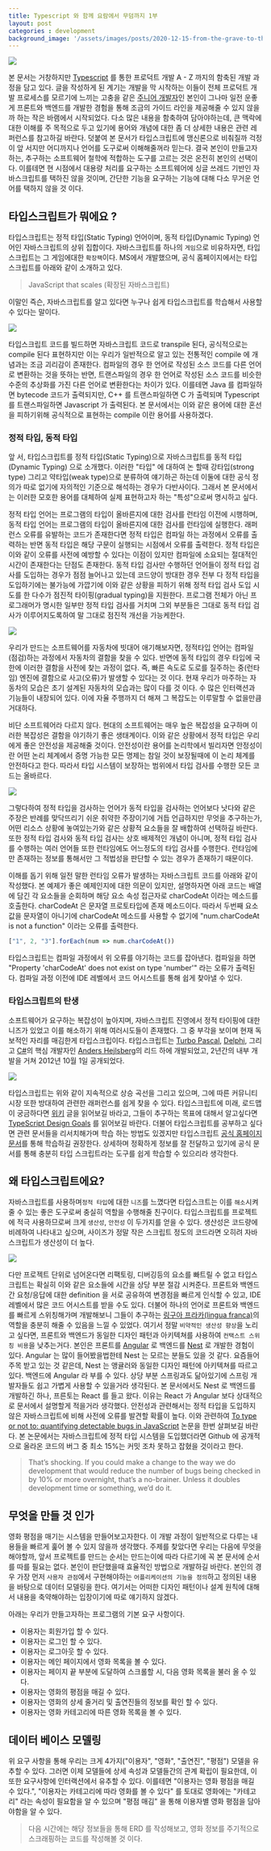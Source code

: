 ```yaml
---
title: Typescript 와 함께 요람에서 무덤까지 1부
layout: post
categories : development
background_image: '/assets/images/posts/2020-12-15-from-the-grave-to-the-cradle-with-typescript/1.png'
---
```


![](/assets/images/posts/2020-12-15-from-the-grave-to-the-cradle-with-typescript/1.png)

본 문서는 거창하지만 [Typescript](https://www.typescriptlang.org/) 를 통한 프로덕트 개발 A - Z 까지의 함축된 개발 과정을 담고 있다.
글을 작성하게 된 계기는 개발을 막 시작하는 이들이 전체 프로덕트 개발 프로세스를 모르기에 느끼는 고충을 같은 [주니어 개발자](https://www.hax0r.info/)인 본인이 그나마 일전 운좋게 프론트와 백엔드를 개발한 경험을 통해 조금의 가이드 라인을 제공해줄 수 있지 않을까 하는 작은 바램에서 시작되었다. 다소 많은 내용을 함축하여 담아야하는데, 큰 맥락에 대한 이해를 주 목적으로 두고 있기에 용어와 개념에 대한 좀 더 상세한 내용은 관련 레퍼런스를 참고하길 바란다. 덧붙여 본 문서가 타입스크립트에 맹신론으로 비춰질까 걱정이 앞 서지만 어디까지나 언어를 도구로써 이해해줄꺼라 믿는다. 결국 본인이 만들고자하는, 추구하는 소프트웨어 철학에 적합하는 도구를 고르는 것은 온전히 본인의 선택이다. 이를테면 현 시점에서 대용량 처리를 요구하는 소프트웨어에 싱글 쓰레드 기반인 자바스크립트를 택하진 않을 것이며, 간단한 기능을 요구하는 기능에 대해 다소 무거운 언어를 택하지 않을 것 이다. 


## 타입스크립트가 뭐에요 ?

타입스크립트는 정적 타입(Static Typing) 언어이며, 동적 타입(Dynamic Typing) 언어인 자바스크립트의 상위 집합이다. 자바스크립트를 하나의 `게임`으로 비유하자면, 타입스크립트는 그 게임에대한 `확장팩`이다. 
MS에서 개발했으며, 공식 홈페이지에서는 타입스크립트를 아래와 같이 소개하고 있다.

> JavaScript that scales (확장된 자바스크립트)

이말인 즉슨, 자바스크립트를 알고 있다면 누구나 쉽게 타입스크립트를 학습해서 사용할 수 있다는 말이다.

![](/assets/images/posts/2020-12-15-from-the-grave-to-the-cradle-with-typescript/typescript-superset.png)

타입스크립트 코드를 빌드하면 자바스크립트 코드로 transpile 된다, 공식적으로는 compile 된다 표현하지만 이는 우리가 일반적으로 알고 있는 전통적인 compile 에 개념과는 조금 괴리감이 존재한다. 컴파일의 경우 한 언어로 작성된 소스 코드를 다른 언어로 변환하는 것을 뜻하는 반면, 트랜스파일의 경우 한 언어로 작성된 소스 코드를 비슷한 수준의 추상화를 가진 다른 언어로 변환한다는 차이가 있다. 이를테면 Java 를 컴파일하면 bytecode 코드가 출력되지만, C++ 를 트랜스파일하면 C 가 출력되며 Typescript 를 트랜스파일하면 Javascript 가 출력된다. 본 문서에서는 이와 같은 용어에 대한 혼선을 피하기위해 공식적으로 표현하는 compile 이란 용어를 사용하겠다. 

### 정적 타입, 동적 타입

앞 서, 타입스크립트를 정적 타입(Static Typing)으로 자바스크립트를 동적 타입(Dynamic Typing) 으로 소개했다. 이러한 "타입" 에 대하여 논 할때 강타입(strong type) 그리고 약타입(weak type)으로 분류하여 얘기하곤 하는데 이둘에 대한 공식 정의가 따로 없기에 자의적인 기준으로 해석하는 경우가 다반사이다. 그래서 본 문서에서는 이러한 모호한 용어를 대체하여 실제 표현하고자 하는 "특성"으로써 명시하고 싶다. 

정적 타입 언어는 프로그램의 타입이 올바른지에 대한 검사를 런타임 이전에 시행하며, 동적 타입 언어는 프로그램의 타입이 올바른지에 대한 검사를 런타임에 실행한다. 래퍼런스 오류를 유발하는 코드가 존재한다면 정적 타입은 컴파일 하는 과정에서 오류를 출력하는 반면 동적 타입은 해당 구문이 실행되는 시점에서 오류를 출력한다. 정적 타입은 이와 같이 오류를 사전에 예방할 수 있다는 이점이 있지만 컴파일에 소요되는 절대적인 시간이 존재한다는 단점도 존재한다. 동적 타입 검사만 수행하던 언어들이 정적 타입 검사를 도입하는 경우가 점점 늘어나고 있는데 코드양이 방대한 경우 전부 다 정적 타입을 도입하기에는 불가능에 가깝기에 이와 같은 상황을 피하기 위해 정적 타입 검사 도입 시도를 한 다수가 점진적 타이핑(gradual typing)을 지원한다. 프로그램 전체가 아닌 프로그래머가 명시한 일부만 정적 타입 검사를 거치며 그외 부분들은 그대로 동적 타입 검사가 이루어지도록하여 말 그대로 점진적 개선을 가능케한다.

![](/assets/images/posts/2020-12-15-from-the-grave-to-the-cradle-with-typescript/png-transparent-car-mover-car-car-accident-white-text.png)

우리가 만드는 소프트웨어를 자동차에 빗대어 애기해보자면, 정적타입 언어는 컴파일(점검)하는 과정에서 자동차의 결함을 찾을 수 있다. 반면에 동적 타입의 경우 타입에 국한에 이러한 결함을 사전에 찾는 과정이 없다. 즉, 빠른 속도로 도로를 질주하는 중(런타임) 엔진에 결함으로 사고(오류)가 발생할 수 있다는 것 이다. 현재 우리가 마주하는 자동차의 모습은 초기 설계된 자동차의 모습과는 많이 다를 것 이다. 수 많은 인터랙션과 기능들이 내장되어 있다. 이에 자율 주행까지 더 해져 그 복잡도는 이루말할 수 없을만큼 거대하다. 

비단 소프트웨어라 다르지 않다. 현대의 소프트웨어는 매우 높은 복잡성을 요구하며 이러한 복잡성은 결함을 야기하기 좋은 생태계이다. 이와 같은 상황에서 정적 타입은 우리에게 좋은 안전성을 제공해줄 것이다. 안전성이란 용어를 논리학에서 빌리자면 안정성이란 어떤 논리 체계에서 증명 가능한 모든 명제는 참일 것이 보장될때에 이 논리 체계를 안전하다고 한다. 따라서 타입 시스템이 보장하는 범위에서 타입 검사를 수행한 모든 코드는 올바르다. 

![](/assets/images/posts/2020-12-15-from-the-grave-to-the-cradle-with-typescript/doctor-37707_1280.webp)

그렇다하여 정적 타입을 검사하는 언어가 동적 타입을 검사하는 언어보다 낫다와 같은 주장은 반례를 맞닥뜨리기 쉬운 취약한 주장이기에 거듭 언급하지만 무엇을 추구하는가, 어떤 리소스 상황에 놓여있는가와 같은 상황적 요소들을 잘 배합하여 선택하길 바란다. 또한 정적 타입 검사와 동적 타입 검사는 상호 배제적인 개념이 아니며, 정적 타입 검사를 수행하는 여러 언어들 또한 런타임에도 어느정도의 타입 검사를 수행한다. 런타임에만 존재하는 정보를 통해서만 그 적법성을 판단할 수 있는 경우가 존재하기 때문이다. 

이해를 돕기 위해 일전 말한 런타임 오류가 발생하는 자바스크립트 코드를 아래와 같이 작성했다.
본 예제가 좋은 예제인지에 대한 의문이 있지만, 설명하자면 아래 코드는 배열에 담긴 각 요소들을 순회하며 해당 요소 속성 접근자로 charCodeAt 이라는 메소드를 호출한다. charCodeAt 은 문자열 프로토타입에 존재 메소드이다. 따라서 두번째 요소 값을 문자열이 아니기에 charCodeAt 메소드를 사용할 수 없기에 "num.charCodeAt is not a function" 이라는 오류를 출력한다.

```javascript
["1", 2, "3"].forEach(num => num.charCodeAt())
```

타입스크립트는 컴파일 과정에서 위 오류를 야기하는 코드를 잡아낸다. 컴파일을 하면 "Property 'charCodeAt' does not exist on type 'number'" 라는 오류가 출력된다. 컴파일 과정 이전에 IDE 레벨에서 코드 어시스트를 통해 쉽게 찾아낼 수 있다.

### 타입스크립트의 탄생

소프트웨어가 요구하는 복잡성이 높아지며, 자바스크립트 진영에서 정적 타이핑에 대한 니즈가 있었고 이를 해소하기 위해 여러시도들이 존재했다. 그 중 부각을 보이며 현재 독보적인 자리를 매김한게 타입스크립이다. 타입스크립트는 [Turbo Pascal](https://en.wikipedia.org/wiki/Turbo_Pascal), [Delphi](https://en.wikipedia.org/wiki/Delphi_(software)), 그리고 [C#](https://en.wikipedia.org/wiki/C_Sharp_(programming_language))의 핵심 개발자인 [Anders Hejlsberg](https://en.wikipedia.org/wiki/Anders_Hejlsberg)의 리드 하에 개발되었고, 2년간의 내부 개발을 거쳐 2012년 10월 1일 공개되었다.

![](/assets/images/posts/2020-12-15-from-the-grave-to-the-cradle-with-typescript/1_PjMQunmWQclThYqAP5cVgQ.png)

타입스크립트는 위와 같이 지속적으로 상승 곡선을 그리고 있으며, 그에 따른 커뮤니티 시장 또한 방대하여 관련한 래퍼런스를 쉽게 찾을 수 있다. 타입스크립트에 미래, 로드맵이 궁금하다면 [위키](https://github.com/microsoft/TypeScript/wiki/Roadmap) 글을 읽어보길 바라고, 그들이 추구하는 목표에 대해서 알고싶다면 [TypeScript Design Goals](https://github.com/Microsoft/TypeScript/wiki/TypeScript-Design-Goals) 를 읽어보길 바란다. 더불어 타입스크립트를 공부하고 싶다면 관련 문서들을 리서치해가며 학습 하는 방법도 있겠지만 타입스크립트 [공식 홈페이지 문서](https://www.typescriptlang.org/docs/handbook/intro.html)를 통해 학습하길 권장한다. 상세하며 정확하게 정보를 잘 전달하고 있기에 공식 문서를 통해 충분히 타입 스크립트라는 도구를 쉽게 학습할 수 있으리라 생각한다.

## 왜 타입스크립트에요?

자바스크립트를 사용하며`정적 타입`에 대한 `니즈`를 느꼈다면 타입스크트는 이를 `해소`시켜줄 수 있는 좋은 도구로써 충실히 역할을 수행해줄 친구이다. 타입스크립트를 프로젝트에 적극 사용하므로써 크게 `생산성`, `안전성` 이 두가지를 얻을 수 있다. 생산성은 코드량에 비례하여 나타내고 싶으며, 사이즈가 정말 작은 스크립트 정도의 코드라면 오히려 자바스크립트가 생산성이 더 높다. 

![](/assets/images/posts/2020-12-15-from-the-grave-to-the-cradle-with-typescript/79-794755_biplane-biplane-drawing-transparent-hd-png-download.png)

다만 프로젝트 단위로 넘어온다면 리팩토링, 디버깅등의 요소를 빠트릴 수 없고 타입스크립트는 확실히 이와 같은 요소들에 시간을 상당 부분 절감 시켜준다. 프론트와 백엔드간 요청/응답에 대한 definition 을 서로 공유하여 변경점을 빠르게 인식할 수 있고, IDE 레벨에서 많은 코드 어시스트를 받을 수도 있다. 더불어 하나의 언어로 프론트와 백엔드를 빠르게 스위칭해가며 개발해보니 그들이 추구하는 [링구아 프라카(lingua franca)](https://ko.wikipedia.org/wiki/%EB%A7%81%EA%B5%AC%EC%95%84_%ED%94%84%EB%9E%91%EC%B9%B4)의 역할을 충분히 해줄 수 있음을 느낄 수 있었다. 여기서 정말 `비약적인 생산성 향상`을 노리고 싶다면, 프론트와 백엔드가 동일한 디자인 패턴과 아키텍쳐를 사용하여 `컨택스트 스위칭 비용`을 낮추는거다. 본인은 프론트를 [Angular](https://github.com/angular/angular) 로 백엔드를 [Nest](https://github.com/nestjs/nest) 로 개발한 경험이 있다. Angular 는 많이 들어봤을법한테 Nest 는 모르는 분들도 있을 것 같다. 요즘들어 주목 받고 있는 것 같은데, Nest 는 앵귤러와 동일한 디자인 패턴에 아키텍쳐를 따르고 있다. 백엔드에 Angular 라 부를 수 있다. 상당 부분 스프링과도 닮아있기에 스프링 개발자들도 쉽고 가볍게 사용할 수 있을거라 생각된다. 본 문서에서도 Nest 로 백엔드를 개발하긴 하나, 프른토는 React 를 들고 왔다. 이유는 React 가 Angular 보다 상대적으로 문서에서 설명할게 적을거라 생각했다. 안전성과 관련해서는 정적 타입을 도입하지 않은 자바스크립트에 비해 사전에 오류를 발견할 확률이 높다. 이와 관련하여 [To type or not to: quantifying detectable bugs in JavaScript](http://earlbarr.com/publications/typestudy.pdf) 논문을 한번 살펴보길 바란다. 본 논문에서는 자바스크립트에 정적 타입 시스템을 도입했더라면 Github 에 공개적으로 올라온 코드의 버그 중 최소 15%는 커밋 조차 못하고 잡혔을 것이라고 한다.

> That’s shocking. If you could make a change to the way we do development that would reduce the number of bugs being checked in by 10% or more overnight, that’s a no-brainer. Unless it doubles development time or something, we’d do it.


## 무엇을 만들 것 인가

영화 평점을 매기는 시스템을 만들어보고자한다. 이 개발 과정이 일반적으로 다루는 내용들을 빠르게 훑어 볼 수 있지 않을까 생각했다. 주제를 찾았다면 우리는 다음에 무엇을해야할까, 앞서 프로젝트를 만드는 순서는 만드는이에 따라 다르기에 꼭 본 문서에 순서를 따를 필요는 없다. 본인이 판단했을때 효율적인 방법으로 개발하길 바란다. 본인의 경우 가장 먼저 `사용자 관점`에서 구현해야하는 `어플리케이션의 기능을 정의`하고 정의된 내용을 바탕으로 데이터 모델링을 한다. 여기서는 어떠한 디자인 패턴이나 설계 원칙에 대해서 내용을 축약해야하는 입장이기에 따로 얘기하지 않겠다.

아래는 우리가 만들고자하는 프로그램의 기본 요구 사항이다.

- 이용자는 회원가입 할 수 있다.
- 이용자는 로그인 할 수 있다.
- 이용자는 로그아웃 할 수 있다.
- 이용자는 메인 페이지에서 영화 목록을 볼 수 있다.
- 이용자는 페이지 끝 부분에 도달하여 스크롤할 시, 다음 영화 목록을 불러 올 수 있다.
- 이용자는 영화의 평점을 매길 수 있다.
- 이용자는 영화의 상세 줄거리 및 출연진들의 정보를 확인 할 수 있다.
- 이용자는 영화 카테고리에 따른 영화 목록을 볼 수 있다.

## 데이터 베이스 모델링

위 요구 사항을 통해 우리는 크게 4가지("이용자", "영화", "출연진", "평점") 모델을 유추할 수 있다. 그러면 이제 모델들에 상세 속성과 모델들간의 관계 확립이 필요한데, 이 또한 요구사항에 인터랙션에서 유추할 수 있다. 이를테면 "이용자는 영화 평점을 매길 수 있다.", "이용자는 카테고리에 따라 영화를 볼 수 있다" 를 토대로 영화에는 "카테고리" 라는 속성이 필요함을 알 수 있으며 "평점 매김" 을 통해 이용자별 영화 평점을 담아야함을 알 수 있다. 


> 다음 시간에는 해당 정보들을 통해 ERD 를 작성해보고, 영화 정보를 주기적으로 스크래핑하는 코드를 작성해볼 것 이다.